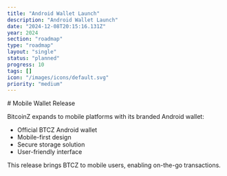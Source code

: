 ```yaml
---
title: "Android Wallet Launch"
description: "Android Wallet Launch"
date: "2024-12-08T20:15:16.131Z"
year: 2024
section: "roadmap"
type: "roadmap"
layout: "single"
status: "planned"
progress: 10
tags: []
icon: "/images/icons/default.svg"
priority: "medium"
---
```


<p># Mobile Wallet Release

BitcoinZ expands to mobile platforms with its branded Android wallet:
- Official BTCZ Android wallet
- Mobile-first design
- Secure storage solution
- User-friendly interface

This release brings BTCZ to mobile users, enabling on-the-go transactions.</p>
